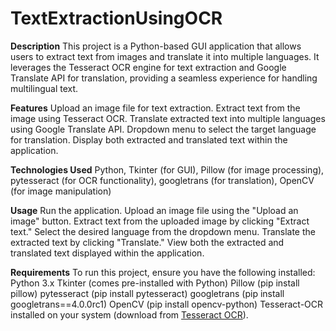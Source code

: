 # TextExtractionUsingOCR
**Description**
This project is a Python-based GUI application that allows users to extract text from images and translate it into multiple languages. It leverages the Tesseract OCR engine for text extraction and Google Translate API for translation, providing a seamless experience for handling multilingual text.

**Features**
Upload an image file for text extraction.
Extract text from the image using Tesseract OCR.
Translate extracted text into multiple languages using Google Translate API.
Dropdown menu to select the target language for translation.
Display both extracted and translated text within the application.

**Technologies Used**
Python,
Tkinter (for GUI),
Pillow (for image processing),
pytesseract (for OCR functionality),
googletrans (for translation),
OpenCV (for image manipulation)

**Usage**
Run the application.
Upload an image file using the "Upload an image" button.
Extract text from the uploaded image by clicking "Extract text."
Select the desired language from the dropdown menu.
Translate the extracted text by clicking "Translate."
View both the extracted and translated text displayed within the application.

**Requirements**
To run this project, ensure you have the following installed:
Python 3.x
Tkinter (comes pre-installed with Python)
Pillow (pip install pillow)
pytesseract (pip install pytesseract)
googletrans (pip install googletrans==4.0.0rc1)
OpenCV (pip install opencv-python)
Tesseract-OCR installed on your system (download from [Tesseract OCR](https://github.com/tesseract-ocr/tesseract)).
